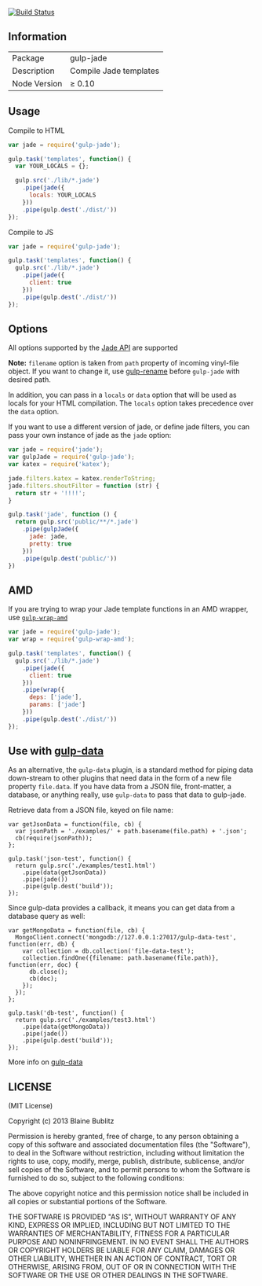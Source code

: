 [![Build Status](https://travis-ci.org/phated/gulp-jade.png?branch=master)](https://travis-ci.org/phated/gulp-jade)

## Information

<table>
<tr>
<td>Package</td><td>gulp-jade</td>
</tr>
<tr>
<td>Description</td>
<td>Compile Jade templates</td>
</tr>
<tr>
<td>Node Version</td>
<td>≥ 0.10</td>
</tr>
</table>

## Usage

Compile to HTML

```javascript
var jade = require('gulp-jade');

gulp.task('templates', function() {
  var YOUR_LOCALS = {};

  gulp.src('./lib/*.jade')
    .pipe(jade({
      locals: YOUR_LOCALS
    }))
    .pipe(gulp.dest('./dist/'))
});
```

Compile to JS

```javascript
var jade = require('gulp-jade');

gulp.task('templates', function() {
  gulp.src('./lib/*.jade')
    .pipe(jade({
      client: true
    }))
    .pipe(gulp.dest('./dist/'))
});
```

## Options

All options supported by the [Jade API](http://jade-lang.com/api/) are supported

__Note:__ `filename` option is taken from `path` property of incoming vinyl-file object. If you want to change it, use [gulp-rename](https://github.com/hparra/gulp-rename) before `gulp-jade` with desired path.

In addition, you can pass in a `locals` or `data` option that will be used as locals for your HTML compilation.  The `locals` option takes precedence over the `data` option.

If you want to use a different version of jade, or define jade filters, you can pass your own instance of jade as the `jade` option:

```javascript
var jade = require('jade');
var gulpJade = require('gulp-jade');
var katex = require('katex');

jade.filters.katex = katex.renderToString;
jade.filters.shoutFilter = function (str) {
  return str + '!!!!';
}

gulp.task('jade', function () {
  return gulp.src('public/**/*.jade')
    .pipe(gulpJade({
      jade: jade,
      pretty: true
    }))
    .pipe(gulp.dest('public/'))
})
```

## AMD

If you are trying to wrap your Jade template functions in an AMD wrapper, use [`gulp-wrap-amd`](https://github.com/phated/gulp-wrap-amd)

```javascript
var jade = require('gulp-jade');
var wrap = require('gulp-wrap-amd');

gulp.task('templates', function() {
  gulp.src('./lib/*.jade')
    .pipe(jade({
      client: true
    }))
    .pipe(wrap({
      deps: ['jade'],
      params: ['jade']
    }))
    .pipe(gulp.dest('./dist/'))
});
```

## Use with [gulp-data](https://www.npmjs.org/package/gulp-data)

As an alternative, the ```gulp-data``` plugin, is a standard method for piping data down-stream to other plugins that need data in the form of a new file property ```file.data```. If you have data from a JSON file, front-matter, a database, or anything really, use ```gulp-data``` to pass that data to gulp-jade.

Retrieve data from a JSON file, keyed on file name:

```
var getJsonData = function(file, cb) {
  var jsonPath = './examples/' + path.basename(file.path) + '.json';
  cb(require(jsonPath));
};

gulp.task('json-test', function() {
  return gulp.src('./examples/test1.html')
    .pipe(data(getJsonData))
    .pipe(jade())
    .pipe(gulp.dest('build'));
});
```

Since gulp-data provides a callback, it means you can get data from a database query as well:

```
var getMongoData = function(file, cb) {
  MongoClient.connect('mongodb://127.0.0.1:27017/gulp-data-test', function(err, db) {
    var collection = db.collection('file-data-test');
    collection.findOne({filename: path.basename(file.path)}, function(err, doc) {
      db.close();
      cb(doc);
    });
  });
};

gulp.task('db-test', function() {
  return gulp.src('./examples/test3.html')
    .pipe(data(getMongoData))
    .pipe(jade())
    .pipe(gulp.dest('build'));
});
````

More info on [gulp-data](https://www.npmjs.org/package/gulp-data)

## LICENSE

(MIT License)

Copyright (c) 2013 Blaine Bublitz

Permission is hereby granted, free of charge, to any person obtaining
a copy of this software and associated documentation files (the
"Software"), to deal in the Software without restriction, including
without limitation the rights to use, copy, modify, merge, publish,
distribute, sublicense, and/or sell copies of the Software, and to
permit persons to whom the Software is furnished to do so, subject to
the following conditions:

The above copyright notice and this permission notice shall be
included in all copies or substantial portions of the Software.

THE SOFTWARE IS PROVIDED "AS IS", WITHOUT WARRANTY OF ANY KIND,
EXPRESS OR IMPLIED, INCLUDING BUT NOT LIMITED TO THE WARRANTIES OF
MERCHANTABILITY, FITNESS FOR A PARTICULAR PURPOSE AND
NONINFRINGEMENT. IN NO EVENT SHALL THE AUTHORS OR COPYRIGHT HOLDERS BE
LIABLE FOR ANY CLAIM, DAMAGES OR OTHER LIABILITY, WHETHER IN AN ACTION
OF CONTRACT, TORT OR OTHERWISE, ARISING FROM, OUT OF OR IN CONNECTION
WITH THE SOFTWARE OR THE USE OR OTHER DEALINGS IN THE SOFTWARE.
